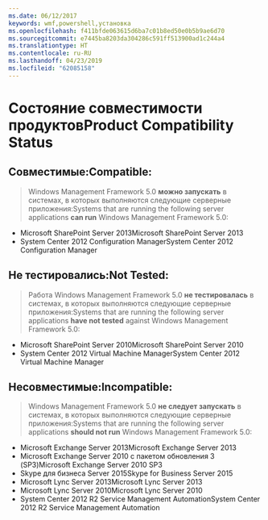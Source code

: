 ```yaml
---
ms.date: 06/12/2017
keywords: wmf,powershell,установка
ms.openlocfilehash: f411bfde063615d6ba7c01b8ed50e0b5b9ae6d70
ms.sourcegitcommit: e7445ba8203da304286c591ff513900ad1c244a4
ms.translationtype: HT
ms.contentlocale: ru-RU
ms.lasthandoff: 04/23/2019
ms.locfileid: "62085158"
---
```

# <a name="product-compatibility-status"></a><span data-ttu-id="5a244-102">Состояние совместимости продуктов</span><span class="sxs-lookup"><span data-stu-id="5a244-102">Product Compatibility Status</span></span>

## <a name="compatible"></a><span data-ttu-id="5a244-103">Совместимые:</span><span class="sxs-lookup"><span data-stu-id="5a244-103">Compatible:</span></span>
> <span data-ttu-id="5a244-104">Windows Management Framework 5.0 **можно запускать** в системах, в которых выполняются следующие серверные приложения:</span><span class="sxs-lookup"><span data-stu-id="5a244-104">Systems that are running the following server applications **can run** Windows Management Framework 5.0:</span></span>

- <span data-ttu-id="5a244-105">Microsoft SharePoint Server 2013</span><span class="sxs-lookup"><span data-stu-id="5a244-105">Microsoft SharePoint Server 2013</span></span>
- <span data-ttu-id="5a244-106">System Center 2012 Configuration Manager</span><span class="sxs-lookup"><span data-stu-id="5a244-106">System Center 2012 Configuration Manager</span></span>

## <a name="not-tested"></a><span data-ttu-id="5a244-107">Не тестировались:</span><span class="sxs-lookup"><span data-stu-id="5a244-107">Not Tested:</span></span>
> <span data-ttu-id="5a244-108">Работа Windows Management Framework 5.0 **не тестировалась** в системах, в которых выполняются следующие серверные приложения:</span><span class="sxs-lookup"><span data-stu-id="5a244-108">Systems that are running the following server applications **have not tested** against Windows Management Framework 5.0:</span></span>

- <span data-ttu-id="5a244-109">Microsoft SharePoint Server 2010</span><span class="sxs-lookup"><span data-stu-id="5a244-109">Microsoft SharePoint Server 2010</span></span>
- <span data-ttu-id="5a244-110">System Center 2012 Virtual Machine Manager</span><span class="sxs-lookup"><span data-stu-id="5a244-110">System Center 2012 Virtual Machine Manager</span></span>

## <a name="incompatible"></a><span data-ttu-id="5a244-111">Несовместимые:</span><span class="sxs-lookup"><span data-stu-id="5a244-111">Incompatible:</span></span>
> <span data-ttu-id="5a244-112">Windows Management Framework 5.0 **не следует запускать** в системах, в которых выполняются следующие серверные приложения:</span><span class="sxs-lookup"><span data-stu-id="5a244-112">Systems that are running the following server applications **should not run** Windows Management Framework 5.0:</span></span>

- <span data-ttu-id="5a244-113">Microsoft Exchange Server 2013</span><span class="sxs-lookup"><span data-stu-id="5a244-113">Microsoft Exchange Server 2013</span></span>
- <span data-ttu-id="5a244-114">Microsoft Exchange Server 2010 с пакетом обновления 3 (SP3)</span><span class="sxs-lookup"><span data-stu-id="5a244-114">Microsoft Exchange Server 2010 SP3</span></span>
- <span data-ttu-id="5a244-115">Skype для бизнеса Server 2015</span><span class="sxs-lookup"><span data-stu-id="5a244-115">Skype for Business Server 2015</span></span>
- <span data-ttu-id="5a244-116">Microsoft Lync Server 2013</span><span class="sxs-lookup"><span data-stu-id="5a244-116">Microsoft Lync Server 2013</span></span>
- <span data-ttu-id="5a244-117">Microsoft Lync Server 2010</span><span class="sxs-lookup"><span data-stu-id="5a244-117">Microsoft Lync Server 2010</span></span>
- <span data-ttu-id="5a244-118">System Center 2012 R2 Service Management Automation</span><span class="sxs-lookup"><span data-stu-id="5a244-118">System Center 2012 R2 Service Management Automation</span></span>

